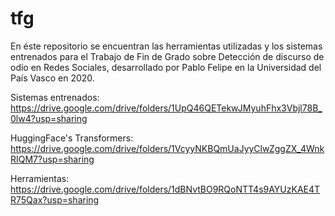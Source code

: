# tfg
En éste repositorio se encuentran las herramientas utilizadas y los sistemas entrenados para el Trabajo de Fin de Grado sobre Detección de discurso de odio en Redes Sociales, desarrollado por Pablo Felipe en la Universidad del País Vasco en 2020.

Sistemas entrenados: https://drive.google.com/drive/folders/1UpQ46QETekwJMyuhFhx3Vbjl78B_0lw4?usp=sharing


HuggingFace's Transformers: https://drive.google.com/drive/folders/1VcyyNKBQmUaJyyClwZggZX_4WnkRIQM7?usp=sharing


Herramientas: https://drive.google.com/drive/folders/1dBNvtBO9RQoNTT4s9AYUzKAE4TR75Qax?usp=sharing
